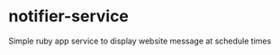 notifier-service
================

Simple ruby app service to display website message at schedule times
